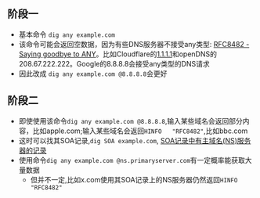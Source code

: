 ## 阶段一
* 基本命令 `dig any example.com`
* 该命令可能会返回空数据，因为有些DNS服务器不接受any类型: [RFC8482 - Saying goodbye to ANY](https://blog.cloudflare.com/rfc8482-saying-goodbye-to-any)。比如Cloudflare的[1.1.1.1](1.1.1.1)和openDNS的208.67.222.222。Google的8.8.8.8会接受any类型的DNS请求
* 因此改成 `dig any example.com @8.8.8.8`会更好

## 阶段二
* 即使使用该命令`dig any example.com @8.8.8.8`,输入某些域名会返回部分内容，比如apple.com;输入某些域名会返回`HINFO	"RFC8482"`,比如bbc.com
* 这时可以找其SOA记录,`dig SOA example.com`, [SOA记录中有主域名(NS)服务器的记录](https://www.cloudflare.com/en-gb/learning/dns/dns-records/dns-soa-record/)
* 使用命令`dig any example.com @ns.primaryserver.com`有一定概率能获取大量数据
  * 但并不一定,比如x.com使用其SOA记录上的NS服务器仍然返回`HINFO	"RFC8482"`